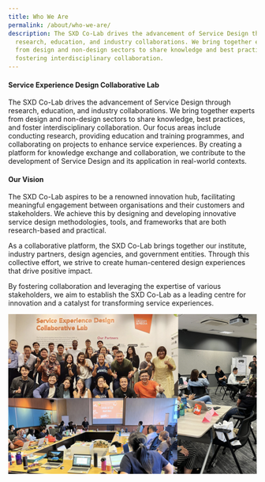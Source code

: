 ```yaml
---
title: Who We Are
permalink: /about/who-we-are/
description: The SXD Co-Lab drives the advancement of Service Design through
  research, education, and industry collaborations. We bring together experts
  from design and non-design sectors to share knowledge and best practices,
  fostering interdisciplinary collaboration.
---
```

#### **Service Experience Design Collaborative Lab** 
The SXD Co-Lab drives the advancement of Service Design through research, education, and industry collaborations. We bring together experts from design and non-design sectors to share knowledge, best practices, and foster interdisciplinary collaboration. Our focus areas include conducting research, providing education and training programmes, and collaborating on projects to enhance service experiences. By creating a platform for knowledge exchange and collaboration, we contribute to the development of Service Design and its application in real-world contexts.

#### **Our Vision**
The SXD Co-Lab aspires to be a renowned innovation hub, facilitating meaningful engagement between organisations and their customers and stakeholders. We achieve this by designing and developing innovative service design methodologies, tools, and frameworks that are both research-based and practical. 

As a collaborative platform, the SXD Co-Lab brings together our institute, industry partners, design agencies, and government entities. Through this collective effort, we strive to create human-centered design experiences that drive positive impact. 

By fostering collaboration and leveraging the expertise of various stakeholders, we aim to establish the SXD Co-Lab as a leading centre for innovation and a catalyst for transforming service experiences.

![](/images/About/about_who%20we%20are.jpg)